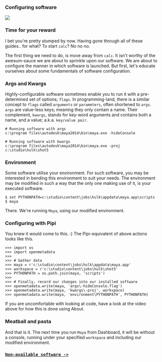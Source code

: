 ### Configuring software

![](https://dl.dropbox.com/s/lhz9qa3qlmmheue/videoplaceholder.png)

### Time for your reward

I bet you're pretty stumped by now. Having gone through all of these guides.. for what? To start `calc`? No no no.

The first thing we need to do, is move away from `calc`. It isn't worthy of the awesum-sauce we are about to sprinkle upon our software. We are about to configure the manner in which software is launched. But first, let's educate ourselves about some fundamentals of software configuration.

### Args and Kwargs

Highly-configurable software sometimes enable you to run it with a pre-determined set of options; `flags`. In programming-land, there is a similar concept to `flags` called `arguments` or `parameters`, often shortened to `args`. `args` are value-less keys; meaning they only contain a name. Their complement, `kwargs`, stands for key-word arguments and contains both a name, and a value; a.k.a. `key/value pair`.

```
# Running software with args
c:\program files\autodesk\maya2014\bin\maya.exe -hideConsole

# Running software with kwargs
c:\program files\autodesk\maya2014\bin\maya.exe -proj c:\studio\hulk\shot5

```

### Environment

Some software utilise your environment. For such software, you may be interested in bending this environment to suit your needs. The environment may be modified in such a way that the only one making use of it, is your executed software.

```
$ set PYTHONPATH=c:\studio\content\jobs\hulk\appdata\maya.app\scripts
$ maya
```

There. We're running `Maya`, using our modified environment.

### Configuring with Pipi

You knew it would come to this. :) The Pipi-equivalent of above actions looks like this.

```
>>> import os
>>> import openmetadata
>>>
>>> # Gather data
>>> maya = r'c:\studio\content\jobs\hulk\appdata\maya.app'
>>> workspace = r'c:\studio\content\jobs\hulk\shot5'
>>> PYTHONPATH = os.path.join(maya, 'scripts')
>>>
>>> # Finally, record our changes into our installed software
>>> openmetadata.write(maya, 'args\-hideConsole.flag')
>>> openmetadata.write(maya, 'kwargs\-proj', workspace)
>>> openmetadata.write(maya, 'environment\PYTHONPATH', PYTHONPATH)
```

If you are uncomfortable with looking at code, have a look at the video above for how this is done using About.

### Meatball and pasta

And that is it. The next time you run `Maya` from Dashboard, it will be without a console, running under your specified `workspace` and including our modified environment.

### [`Non-available software ->`](../non-available-software)